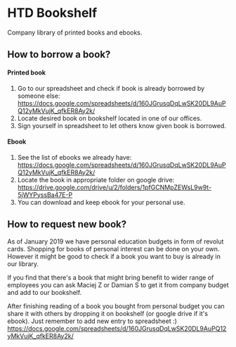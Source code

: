 # HTD Bookshelf

Company library of printed books and ebooks.

## How to borrow a book?

#### Printed book

1. Go to our spreadsheet and check if book is already borrowed by someone else:
   https://docs.google.com/spreadsheets/d/160JGrusqDqLwSK20DL9AuPQ12yMkVujK_qfkER8Ay2k/
2. Locate desired book on bookshelf located in one of our offices.
3. Sign yourself in spreadsheet to let others know given book is borrowed.

#### Ebook

1. See the list of ebooks we already have: https://docs.google.com/spreadsheets/d/160JGrusqDqLwSK20DL9AuPQ12yMkVujK_qfkER8Ay2k/
2. Locate the book in appropriate folder on google drive: https://drive.google.com/drive/u/2/folders/1pfGCNMpZEWsL9w9t-5jWYPyssBa47E-P
3. You can download and keep ebook for your personal use.

## How to request new book?

As of January 2019 we have personal education budgets in form of revolut cards. Shopping for books of personal interest can be done on your own. However it might be good to check if a book you want to buy is already in our library.

If you find that there's a book that might bring benefit to wider range of employees you can ask Maciej Z or Damian S to get it from company budget and add to our bookshelf.

After finishing reading of a book you bought from personal budget you can share it with others by dropping it on bookshelf (or google drive if it's ebook). Just remember to add new entry to spreadsheet :)
https://docs.google.com/spreadsheets/d/160JGrusqDqLwSK20DL9AuPQ12yMkVujK_qfkER8Ay2k/
